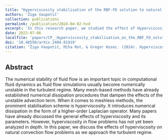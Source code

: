 ```yaml
---
title: "Hyperviscosity stabilisation of the RBF-FD solution to natural convection"
authors: 'Žiga Vaupotič'
collection: publications
permalink: /publication/2024-04-02-hvd
excerpt: 'In this research paper, we studied the effect of Hyperviscosity on the De Vahl Davis natural convection test case.'
date: 2023-07-06
localfile: 'papers/CP__Hyperviscosity_stabilisation_on_the_RBF_FD_solution_to_natural_convection.pdf'
doi: '10.48550/arXiv.2404.01919'
citation: "Žiga Vaupotič, Miha Rot, & Gregor Kosec. (2024). Hyperviscosity stabilisation of the RBF-FD solution to natural convection."
---
```


## Abstract

The numerical stability of fluid flow is an important topic in computational fluid dynamics as fluid flow simulations usually become numerically unstable in the turbulent regime. Many mesh-based methods have already established numerical dissipation procedures that dampen the effects of the unstable advection term. When it comes to meshless methods, the prominent stabilisation scheme is hyperviscosity. It introduces numerical dissipation in the form of a higher-order Laplacian operator. Many papers have already discussed the general effects of hyperviscosity and its parameters. However, hyperviscosity in flow problems has not yet been analyzed in depth. In this paper, we discuss the effects of hyperviscosity on natural convection flow problems as we approach the turbulent regime.